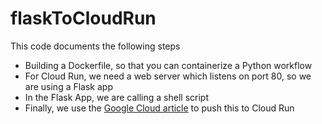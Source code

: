 # flaskToCloudRun
This code documents the following steps
- Building a Dockerfile, so that you can containerize a Python workflow
- For Cloud Run, we need a web server which listens on port 80, so we are using a Flask app
- In the Flask App, we are calling a shell script
- Finally, we use the [Google Cloud article](https://cloud.google.com/run/docs/quickstarts/build-and-deploy/deploy-python-service) to push this to Cloud Run
